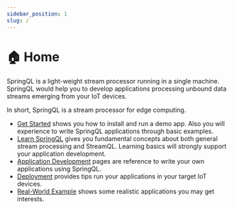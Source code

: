 ```yaml
---
sidebar_position: 1
slug: /
---
```


# 🏠 Home

SpringQL is a light-weight stream processor running in a single machine.
SpringQL would help you to develop applications processing unbound data streams emerging from your IoT devices.

In short, SpringQL is a stream processor for edge computing.

- [Get Started](./get-started/install-and-run-app) shows you how to install and run a demo app.  Also you will experience to write SpringQL applications through basic examples.
- [Learn SpringQL](./learn-springql/) gives you fundamental concepts about both general stream processing and StreamQL. Learning basics will strongly support your application development.
- [Application Development](./reference/) pages are reference to write your own applications using SpringQL.
- [Deployment](./deployment/) provides tips run your applications in your target IoT devices.
- [Real-World Example](./real-world-example/) shows some realistic applications you may get interests.
